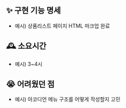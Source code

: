 ## ✨ 구현 기능 명세
- 예시) 상품리스트 페이지 HTML 마크업 완료

## 🕰 소요시간
- 예시) 3~4시

## 😭 어려웠던 점
- 예시) 아코디언 메뉴 구조를 어떻게 작성할지 고민
